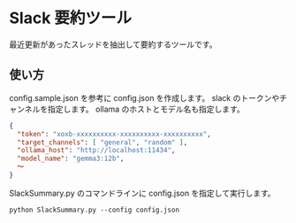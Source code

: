 # Slack 要約ツール


最近更新があったスレッドを抽出して要約するツールです。


## 使い方

config.sample.json を参考に config.json を作成します。
slack のトークンやチャンネルを指定します。
ollama のホストとモデル名も指定します。


```json
{
  "token": "xoxb-xxxxxxxxxx-xxxxxxxxxx-xxxxxxxxxx",
  "target_channels": [ "general", "random" ],
  "ollama_host": "http://localhost:11434",
  "model_name": "gemma3:12b",
  ～
}
```

SlackSummary.py のコマンドラインに config.json を指定して実行します。

```
python SlackSummary.py --config config.json
```

